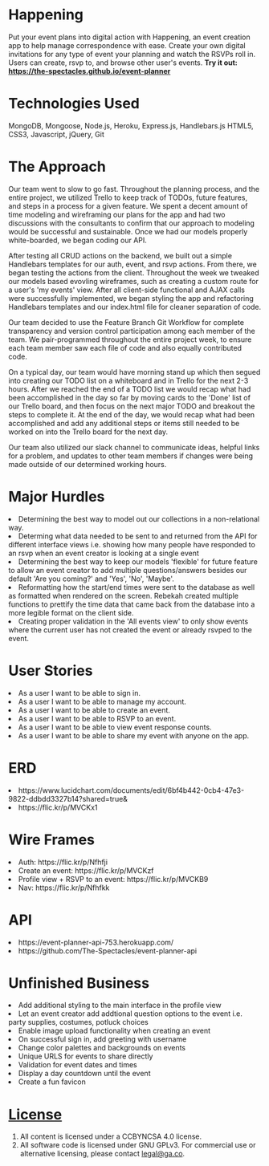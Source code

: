 # Happening
Put your event plans into digital action with Happening, an event creation app to help manage correspondence with ease.
Create your own digital invitations for any type of event your planning and watch the RSVPs roll in.
Users can create, rsvp to, and browse other user's events.
<b>Try it out: https://the-spectacles.github.io/event-planner</b>

# Technologies Used
MongoDB, Mongoose, Node.js, Heroku, Express.js, Handlebars.js HTML5, CSS3, Javascript, jQuery, Git

# The Approach
Our team went to slow to go fast. Throughout the planning process, and the entire project,
we utilized Trello to keep track of TODOs, future features, and steps in a process for a given feature.
We spent a decent amount of time modeling and wireframing our plans for the app and had
two discussions with the consultants to confirm that our approach to modeling would be
successful and sustainable. Once we had our models properly white-boarded, we began coding our API.

After testing all CRUD actions on the backend, we built out a simple Handlebars
templates for our auth, event, and rsvp actions. From there, we began testing
the actions from the client. Throughout the week we tweaked  our models based
evovling wireframes, such as creating a custom route for a user's 'my events'
view. After all client-side functional and AJAX calls were successfully
implemented, we began styling the app and refactoring Handlebars templates and
our index.html file for cleaner separation of code.

Our team decided to use the Feature Branch Git Workflow for complete transparency and
version control participation among each member of the team. We pair-programmed throughout
the entire project week, to ensure each team member saw each file of code and also equally
contributed code.

On a typical day, our team would have morning stand up which then segued into creating
our TODO list on a whiteboard and in Trello for the next 2-3 hours. After we reached the end of a TODO list we would recap
what had been accomplished in the day so far by moving cards to the 'Done' list of our Trello board, and then focus on
the next major TODO and breakout the steps to complete it. At the end of the day, we would recap
what had been accomplished and add any additional steps or items still needed to be worked on
into the Trello board for the next day.

Our team also utilized our slack channel to communicate ideas, helpful links for a problem,
and updates to other team members if changes were being made outside of our determined working hours.

# Major Hurdles
<li>Determining the best way to model out our collections in a non-relational way.</li>
<li>Determing what data needed to be sent to and returned from the API for different interface views
i.e. showing how many people have responded to an rsvp when an event creator is looking
at a single event</li>
<li>Determining the best way to keep our models 'flexible' for future feature to allow an
event creator to add multiple questions/answers besides our default 'Are you coming?' and
'Yes', 'No', 'Maybe'. </li>
<li>Reformatting how the start/end times were sent to the database as well as formatted
when rendered on the screen. Rebekah created multiple functions to prettify the time data that came
back from the database into a more legible format on the client side. </li>
<li>Creating proper validation in the 'All events view' to only show events where the
current user has not created the event or already rsvped to the event. </li>


# User Stories
<li>As a user I want to be able to sign in.</li>
<li>As a user I want to be able to manage my account.</li>
<li>As a user I want to be able to create an event.</li>
<li>As a user I want to be able to RSVP to an event.</li>
<li>As a user I want to be able to view event response counts.</li>
<li>As a user I want to be able to share my event with anyone on the app.</li>

# ERD
<li>https://www.lucidchart.com/documents/edit/6bf4b442-0cb4-47e3-9822-ddbdd3327b14?shared=true&</li>
<li>https://flic.kr/p/MVCKx1</li>

# Wire Frames
<li>Auth: https://flic.kr/p/Nfhfji</li>
<li>Create an event: https://flic.kr/p/MVCKzf</li>
<li>Profile view + RSVP to an event: https://flic.kr/p/MVCKB9</li>
<li>Nav: https://flic.kr/p/Nfhfkk</li>

# API
<li>https://event-planner-api-753.herokuapp.com/</li>
<li>https://github.com/The-Spectacles/event-planner-api</li>

# Unfinished Business
<li>Add additional styling to the main interface in the profile view</li>
<li>Let an event creator add addtional question options to the event i.e. party supplies, costumes, potluck choices</li>
<li>Enable image upload functionality when creating an event</li>
<li>On successful sign in, add greeting with username</li>
<li>Change color palettes and backgrounds on events</li>
<li>Unique URLS for events to share directly</li>
<li>Validation for event dates and times</li>
<li>Display a day countdown until the event</li>
<li>Create a fun favicon</li>


# [License](LICENSE)

1.  All content is licensed under a CC­BY­NC­SA 4.0 license.
1.  All software code is licensed under GNU GPLv3. For commercial use or
    alternative licensing, please contact legal@ga.co.
